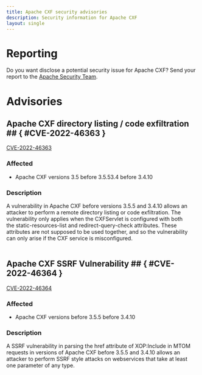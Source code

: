 ```yaml
---
title: Apache CXF security advisories
description: Security information for Apache CXF
layout: single
---
```


# Reporting

Do you want disclose a potential security issue for Apache CXF? Send your report to the  [Apache Security Team](mailto:security@apache.org).

# Advisories

## Apache CXF directory listing / code exfiltration ## { #CVE-2022-46363 }

[CVE-2022-46363](./CVE-2022-46363.cve.json)

### Affected

* Apache CXF versions 3.5 before 3.5.53.4 before 3.4.10


### Description

A vulnerability in Apache CXF before versions 3.5.5 and 3.4.10 allows an attacker to perform a remote directory listing or code exfiltration. The vulnerability only applies when the&nbsp;CXFServlet is configured with both the&nbsp;static-resources-list and&nbsp;redirect-query-check attributes. These attributes are not supposed to be used together, and so the vulnerability can only arise if the CXF service is misconfigured.<br><br>

## Apache CXF SSRF Vulnerability ## { #CVE-2022-46364 }

[CVE-2022-46364](./CVE-2022-46364.cve.json)

### Affected

* Apache CXF versions  before 3.5.5 before 3.4.10


### Description

A SSRF vulnerability in parsing the&nbsp;href attribute of XOP:Include in MTOM requests in versions of Apache CXF before 3.5.5 and 3.4.10 allows an attacker to perform SSRF style attacks on webservices that take at least one parameter of any type.&nbsp;